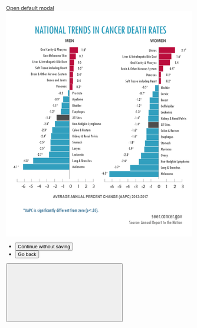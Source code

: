 <div class="margin-y-3">
  <a
    href="#example-modal-1"
    class="usa-button"
    aria-controls="example-modal-1"
    data-open-modal
    >Open default modal</a
  >
  <div
    class="usa-modal"
    id="example-modal-1"
    aria-labelledby="modal-1-heading"
    aria-describedby="modal-1-description"
  >
    <div class="usa-modal__content">
      <div class="usa-modal__main">
        <div class="usa-prose">
          <img src="/assets/images/modal-image.png"/>
        </div>
        <div class="usa-modal__footer">
          <ul class="usa-button-group">
            <li class="usa-button-group__item">
              <button type="button" class="usa-button" data-close-modal>
                Continue without saving
              </button>
            </li>
            <li class="usa-button-group__item">
              <button
                type="button"
                class="usa-button usa-button--unstyled padding-105 text-center"
                data-close-modal
              >
                Go back
              </button>
            </li>
          </ul>
        </div>
      </div>
      <button
        type="button"
        class="usa-button usa-modal__close"
        aria-label="Close this window"
        data-close-modal
      >
        <svg class="usa-icon" aria-hidden="true" focusable="false" role="img">
          <use xlink:href="/assets/img/sprite.svg#close"></use>
        </svg>
      </button>
    </div>
  </div>
</div>